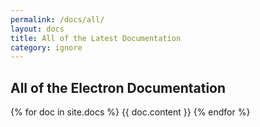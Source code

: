 ```yaml
---
permalink: /docs/all/
layout: docs
title: All of the Latest Documentation
category: ignore
---
```


## All of the Electron Documentation

{% for doc in site.docs %}
{{ doc.content }}
{% endfor %}
